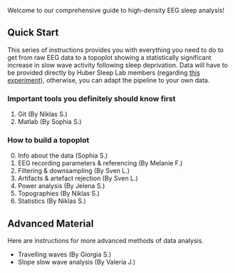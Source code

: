 Welcome to our comprehensive guide to high-density EEG sleep analysis! 

## Quick Start
This series of instructions provides you with everything you need to do to get from raw EEG data to a topoplot showing a statistically significant increase in slow wave activity following sleep deprivation. Data will have to be provided directly by Huber Sleep Lab members (regarding [this experiment](https://lsm.schlaflab.com)), otherwise, you can adapt the pipeline to your own data.

### Important tools you definitely should know first

1. Git (By Niklas S.)
2. Matlab (By Sophia S.)


### How to build a topoplot

0. Info about the data (Sophia S.)
1. EEG recording parameters & referencing (By Melanie F.)
2. Filtering & downsampling (By Sven L.)
3. Artifacts & artefact rejection (By Sven L.)
4. Power analysis (By Jelena S.)
5. Topographies (By Niklas S.)
6. Statistics (By Niklas S.)


## Advanced Material
Here are instructions for more advanced methods of data analysis.

- Travelling waves (By Giorgia S.)
- Slope slow wave analysis (By Valeria J.)





